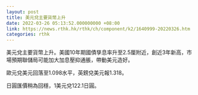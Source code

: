 ```yaml
---
layout: post
title: 美元兌主要貨幣上升
date: 2022-03-26 05:13:52.000000000 +08:00
link: https://news.rthk.hk/rthk/ch/component/k2/1640999-20220326.htm
categories: rthk
---
```


美元兌主要貨幣上升。美國10年期國債孳息率升至2.5厘附近，創近3年新高，市場預期聯儲局可能加大加息壓抑通脹，帶動美元造好。

歐元兌美元回落至1.098水平，英鎊兌美元報1.318。

日圓匯價稍為回穩，1美元兌122.1日圓。
